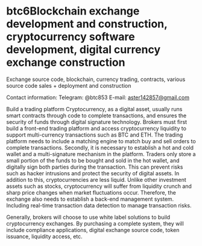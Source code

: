 # btc6Blockchain exchange development and construction, cryptocurrency software development, digital currency exchange construction

Exchange source code, blockchain, currency trading, contracts, various source code sales + deployment and construction

Contact information: Telegram: @btc853 E-mail: aster142857@gmail.com

Build a trading platform
Cryptocurrency, as a digital asset, usually runs smart contracts through code to complete transactions, and ensures the security of funds through digital signature technology. Brokers must first build a front-end trading platform and access cryptocurrency liquidity to support multi-currency transactions such as BTC and ETH. The trading platform needs to include a matching engine to match buy and sell orders to complete transactions. Secondly, it is necessary to establish a hot and cold wallet and a multi-signature mechanism in the platform. Traders only store a small portion of the funds to be bought and sold in the hot wallet, and digitally sign both parties during the transaction. This can prevent risks such as hacker intrusions and protect the security of digital assets. In addition to this, cryptocurrencies are less liquid. Unlike other investment assets such as stocks, cryptocurrency will suffer from liquidity crunch and sharp price changes when market fluctuations occur. Therefore, the exchange also needs to establish a back-end management system. Including real-time transaction data detection to manage transaction risks.

Generally, brokers will choose to use white label solutions to build cryptocurrency exchanges. By purchasing a complete system, they will include compliance applications, digital exchange source code, token issuance, liquidity access, etc.
 
